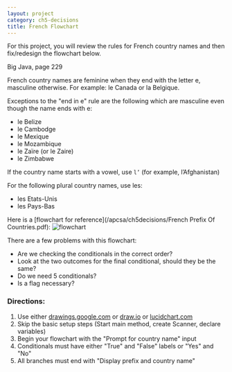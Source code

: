```yaml
---
layout: project
category: ch5-decisions
title: French Flowchart
---
```

For this project, you will review the rules for French country names and then fix/redesign the flowchart below.

Big Java, page 229

French country names are feminine when they end with the letter e, masculine otherwise. For example: le Canada or la Belgique.

Exceptions to the "end in e" rule are the following which are masculine even though the name ends with e:

  - le Belize
  - le Cambodge
  - le Mexique
  - le Mozambique
  - le Zaïre (or le Zaire)
  - le Zimbabwe

If the country name starts with a vowel, use ```l’``` (for example, l’Afghanistan)

For the following plural country names, use les:

  - les Etats-Unis
  - les Pays-Bas

Here is a [flowchart for reference](/apcsa/ch5decisions/French Prefix Of Countries.pdf):
![flowchart](/apcsa\ch5decisions\flowchart.jpg)

There are a few problems with this flowchart:

  - Are we checking the conditionals in the correct order?
  - Look at the two outcomes for the final conditional, should they be the same?
  - Do we need 5 conditionals?
  - Is a flag necessary?

### Directions:

  1. Use either [drawings.google.com](https://docs.google.com/drawings/) or [draw.io](https://www.draw.io) or [lucidchart.com](https://www.lucidchart.com)
  1. Skip the basic setup steps (Start main method, create Scanner, declare variables)
  1. Begin your flowchart with the "Prompt for country name" input
  1. Conditionals must have either "True" and "False" labels or "Yes" and "No"
  1. All branches must end with "Display prefix and country name"
